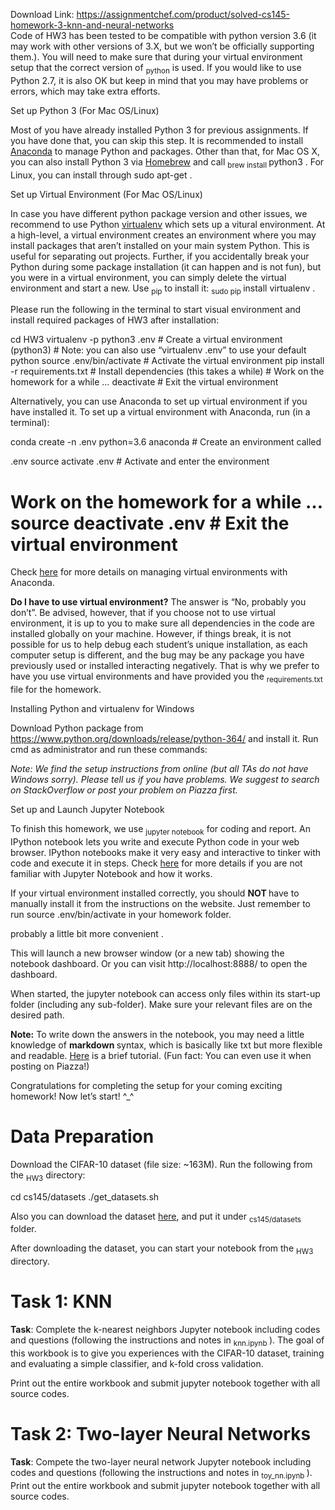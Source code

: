 Download Link: https://assignmentchef.com/product/solved-cs145-homework-3-knn-and-neural-networks
<br>
Code of HW3 has been tested to be compatible with python version 3.6 (it may work with other versions of 3.X, but we won’t be officially supporting them.). You will need to make sure that during your virtual environment setup that the correct version of <sub>python</sub> is used. If you would like to use Python 2.7, it is also OK but keep in mind that you may have problems or errors, which may take extra efforts.

Set up Python 3 (For Mac OS/Linux)

Most of you have already installed Python 3 for previous assignments. If you have done that, you can skip this step. It is recommended to install <a href="https://www.anaconda.com/download/#macos">Anaconda</a> to manage Python and packages. Other than that, for Mac OS X, you can also install Python 3 via <a href="https://brew.sh/">Homebrew</a> and call <sub>brew install </sub>python3 . For Linux, you can install through sudo apt-get .

Set up Virtual Environment (For Mac OS/Linux)

In case you have different python package version and other issues, we recommend to use Python <a href="https://docs.python-guide.org/dev/virtualenvs/">virtualenv</a> which sets up a vitural environment. At a high-level, a virtual environment creates an environment where you may install packages that aren’t installed on your main system Python. This is useful for separating out projects. Further, if you accidentally break your Python during some package installation (it can happen and is not fun), but you were in a virtual environment, you can simply delete the virtual environment and start a new. Use <sub>pip</sub> to install it: <sub>sudo pip </sub>install virtualenv .

Please run the following in the terminal to start visual environment and install required packages of HW3 after installation:

cd HW3 virtualenv -p python3 .env       # Create a virtual environment (python3) # Note: you can also use “virtualenv .env” to use your default python source .env/bin/activate         # Activate the virtual environment pip install -r requirements.txt  # Install dependencies (this takes a while) # Work on the homework for a while … deactivate                       # Exit the virtual environment

Alternatively, you can use Anaconda to set up virtual environment if you have installed it. To set up a virtual environment with Anaconda, run (in a terminal):

conda create -n .env python=3.6 anaconda    # Create an environment called

.env source activate .env                        # Activate and enter the environment

# Work on the homework for a while … source deactivate .env                      # Exit the virtual environment

Check <a href="https://conda.io/docs/user-guide/tasks/manage-environments.html">here</a> for more details on managing virtual environments with Anaconda.

<strong>Do I have to use virtual environment?</strong> The answer is “No, probably you don’t”. Be advised, however, that if you choose not to use virtual environment, it is up to you to make sure all dependencies in the code are installed globally on your machine. However, if things break, it is not possible for us to help debug each student’s unique installation, as each computer setup is different, and the bug may be any package you have previously used or installed interacting negatively. That is why we prefer to have you use virtual environments and have provided you the <sub>requirements.txt</sub> file for the homework.

Installing Python and virtualenv for Windows

Download Python package from <a href="https://www.python.org/downloads/release/python-364/">https://www.p</a><a href="https://www.python.org/downloads/release/python-364/">y</a><a href="https://www.python.org/downloads/release/python-364/">thon.or</a><a href="https://www.python.org/downloads/release/python-364/">g</a><a href="https://www.python.org/downloads/release/python-364/">/downloads/release/p</a><a href="https://www.python.org/downloads/release/python-364/">y</a><a href="https://www.python.org/downloads/release/python-364/">thon-364/</a> and install it. Run cmd as administrator and run these commands:

<em>Note: We find the setup instructions from online (but all TAs do not have Windows sorry). Please tell us if you have problems. We suggest to search on StackOverflow or post your problem on Piazza first.</em>

Set up and Launch Jupyter Notebook

To finish this homework, we use <sub>jupyter notebook</sub> for coding and report. An IPython notebook lets you write and execute Python code in your web browser. IPython notebooks make it very easy and interactive to tinker with code and execute it in steps. Check <a href="https://jupyter.org/">here</a> for more details if you are not familiar with Jupyter Notebook and how it works.

If your virtual environment installed correctly, you should <strong>NOT </strong>have to manually install it from the instructions on the website. Just remember to run source .env/bin/activate in your homework folder.

probably a little bit more convenient .

This will launch a new browser window (or a new tab) showing the notebook dashboard. Or you can visit http://localhost:8888/ to open the dashboard.

When started, the jupyter notebook can access only files within its start-up folder (including any sub-folder). Make sure your relevant files are on the desired path.

<strong>Note:</strong> To write down the answers in the notebook, you may need a little knowledge of <strong>markdown </strong>syntax, which is basically like txt but more flexible and readable. <a href="https://guides.github.com/features/mastering-markdown/">Here</a> is a brief tutorial. (Fun fact: You can even use it when posting on Piazza!)

Congratulations for completing the setup for your coming exciting homework! Now let’s start! ^_^

<h1>Data Preparation</h1>

Download the CIFAR-10 dataset (file size: ~163M). Run the following from the <sub>HW3</sub> directory:

cd cs145/datasets ./get_datasets.sh

Also you can download the dataset <a href="http://www.cs.toronto.edu/~kriz/cifar-10-python.tar.gz">here</a>, and put it under <sub>cs145/datasets</sub> folder.

After downloading the dataset, you can start your notebook from the <sub>HW3</sub> directory.

<h1>Task 1: KNN</h1>

<strong>Task</strong>: Complete the k-nearest neighbors Jupyter notebook including codes and questions (following the instructions and notes in <sub>knn.ipynb </sub>). The goal of this workbook is to give you experiences with the CIFAR-10 dataset, training and evaluating a simple classifier, and k-fold cross validation.

Print out the entire workbook and submit jupyter notebook together with all source codes.

<h1>Task 2: Two-layer Neural Networks</h1>

<strong>Task</strong>: Compete the two-layer neural network Jupyter notebook including codes and questions (following the instructions and notes in <sub>toy_nn.ipynb </sub>). Print out the entire workbook and submit jupyter notebook together with all source codes.


